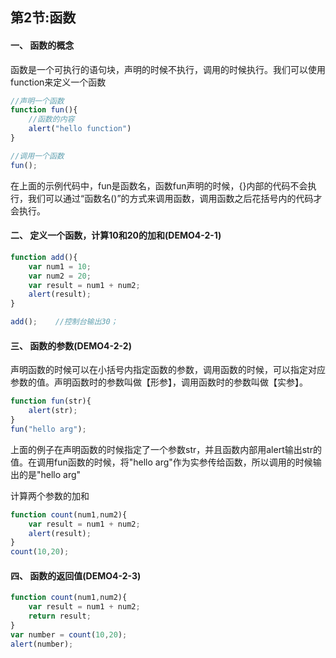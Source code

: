 ## 第2节:函数

#### 一、 函数的概念
函数是一个可执行的语句块，声明的时候不执行，调用的时候执行。我们可以使用function来定义一个函数
``` js
//声明一个函数
function fun(){
    //函数的内容
    alert("hello function")
}

//调用一个函数
fun();
```
在上面的示例代码中，fun是函数名，函数fun声明的时候，{}内部的代码不会执行，我们可以通过“函数名()”的方式来调用函数，调用函数之后花括号内的代码才会执行。

#### 二、 定义一个函数，计算10和20的加和(DEMO4-2-1)
``` js
function add(){
    var num1 = 10;
    var num2 = 20;
    var result = num1 + num2;
    alert(result);
}

add();    //控制台输出30；
```

#### 三、 函数的参数(DEMO4-2-2)
声明函数的时候可以在小括号内指定函数的参数，调用函数的时候，可以指定对应参数的值。声明函数时的参数叫做【形参】，调用函数时的参数叫做【实参】。
``` js
function fun(str){
    alert(str);
}
fun("hello arg");
```
上面的例子在声明函数的时候指定了一个参数str，并且函数内部用alert输出str的值。在调用fun函数的时候，将"hello arg"作为实参传给函数，所以调用的时候输出的是"hello arg"

计算两个参数的加和
``` js
function count(num1,num2){
    var result = num1 + num2;
    alert(result);
}
count(10,20);
```

#### 四、 函数的返回值(DEMO4-2-3)
``` js
function count(num1,num2){
    var result = num1 + num2;
    return result;
}
var number = count(10,20);
alert(number);
```


